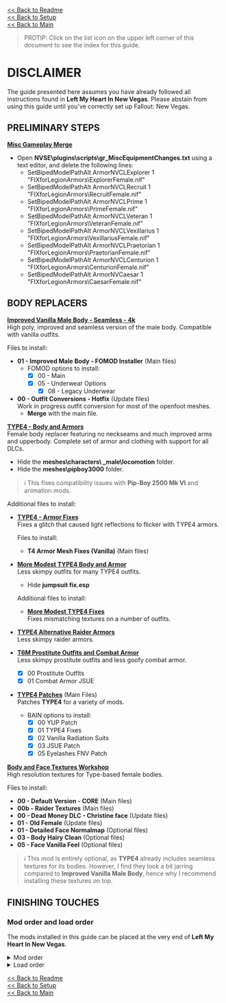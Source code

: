 [<< Back to Readme](https://github.com/Sigourn/newvegas-sharp/blob/main/README.md)  
[<< Back to Setup](https://github.com/Sigourn/newvegas-sharp/blob/main/setup.md)  
[<< Back to Main](https://github.com/Sigourn/iheartnewvegas/blob/main/main.md)

> PROTIP: Click on the list icon on the upper left corner of this document to see the index for this guide.

# DISCLAIMER

The guide presented here assumes you have already followed all instructions found in **Left My Heart In New Vegas**. Please abstain from using this guide until you've correctly set up Fallout: New Vegas.

## PRELIMINARY STEPS

[**Misc Gameplay Merge**](https://www.nexusmods.com/newvegas/mods/73921)
- Open **NVSE\plugins\scripts\gr_MiscEquipmentChanges.txt** using a text editor, and delete the following lines:
  - SetBipedModelPathAlt ArmorNVCLExplorer 1 "FIXforLegionArmors\ExplorerFemale.nif"
  - SetBipedModelPathAlt ArmorNVCLRecruit 1 "FIXforLegionArmors\RecruitFemale.nif"
  - SetBipedModelPathAlt ArmorNVCLPrime 1 "FIXforLegionArmors\PrimeFemale.nif"
  - SetBipedModelPathAlt ArmorNVCLVeteran 1 "FIXforLegionArmors\VeteranFemale.nif"
  - SetBipedModelPathAlt ArmorNVCLVexillarius 1 "FIXforLegionArmors\VexillariusFemale.nif"
  - SetBipedModelPathAlt ArmorNVCLPraetorian 1 "FIXforLegionArmors\PraetorianFemale.nif"
  - SetBipedModelPathAlt ArmorNVCLCenturion 1 "FIXforLegionArmors\CenturionFemale.nif"
  - SetBipedModelPathAlt ArmorNVCaesar 1 "FIXforLegionArmors\CaesarFemale.nif"

## BODY REPLACERS

[**Improved Vanilla Male Body - Seamless - 4k**](https://www.nexusmods.com/newvegas/mods/70160)  
High poly, improved and seamless version of the male body. Compatible with vanilla outfits.

Files to install:
- **01 - Improved Male Body - FOMOD Installer** (Main files)
  - FOMOD options to install:
    - [X] 00 - Main
    - [X] 05 - Underwear Options
      - [X] 08 - Legacy Underwear
- **00 - Outfit Conversions - Hotfix** (Update files)  
  Work in progress outfit conversion for most of the openfoot meshes.
  - **Merge** with the main file. 

[**TYPE4 - Body and Armors**](https://www.nexusmods.com/newvegas/mods/66903)  
Female body replacer featuring no neckseams and much improved arms and upperbody. Complete set of armor and clothing with support for all DLCs.
- Hide the **meshes\characters\ _male\locomotion** folder.
- Hide the **meshes\pipboy3000** folder.

> ℹ️ This fixes compatibility issues with **Pip-Boy 2500 Mk VI** and animation mods.

Additional files to install:
- [**TYPE4 - Armor Fixes**](https://www.nexusmods.com/newvegas/mods/73885)  
  Fixes a glitch that caused light reflections to flicker with TYPE4 armors.
  
  Files to install:
  - **T4 Armor Mesh Fixes (Vanilla)** (Main files)
- [**More Modest TYPE4 Body and Armor**](https://www.nexusmods.com/newvegas/mods/69642)  
  Less skimpy outfits for many TYPE4 outfits.
  - Hide **jumpsuit fix.esp**
  
  Additional files to install:
  - [**More Modest TYPE4 Fixes**](https://github.com/Sigourn/iheartnewvegasrepository/blob/main/More%20Modest%20T4%20Fixes.7z)  
    Fixes mismatching textures on a number of outfits.
- [**TYPE4 Alternative Raider Armors**](https://www.nexusmods.com/newvegas/mods/66993)  
  Less skimpy raider armors.
- [**T6M Prostitute Outfits and Combat Armor**](https://github.com/Sigourn/iheartnewvegasrepository/blob/main/T6M%20Prostitute%20Outfits%20and%20Combat%20Armor.7z)  
  Less skimpy prostitute outfits and less goofy combat armor.
  - [X] 00 Prostitute Outfits
  - [X] 01 Combat Armor JSUE
- [**TYPE4 Patches**](https://www.nexusmods.com/newvegas/mods/74893) (Main Files)  
  Patches **TYPE4** for a variety of mods.
  - BAIN options to install:
    - [X] 00 YUP Patch
    - [X] 01 TYPE4 Fixes
    - [X] 02 Vanilla Radiation Suits
    - [X] 03 JSUE Patch
    - [X] 05 Eyelashes FNV Patch

[**Body and Face Textures Workshop**](https://www.nexusmods.com/newvegas/mods/55174)  
High resolution textures for Type-based female bodies.

Files to install:
- **00 - Default Version - CORE** (Main files)
- **00b - Raider Textures** (Main files)
- **00 - Dead Money DLC - Christine face** (Update files)
- **01 - Old Female** (Update files)  
- **01 - Detailed Face Normalmap** (Optional files)  
- **03 - Body Hairy Clean** (Optional files)  
- **05 - Face Vanilla Feel** (Optional files)  

> ℹ️ This mod is entirely optional, as **TYPE4** already includes seamless textures for its bodies. However, I find they look a bit jarring compared to **Improved Vanilla Male Body**, hence why I recommend installing these textures on top.

## FINISHING TOUCHES

### Mod order and load order

The mods installed in this guide can be placed at the very end of **Left My Heart In New Vegas**.

<details>
<summary>Mod order</summary>

```
Improved Vanilla Male Body - Seamless - 4K
TYPE4 - Body and Armors
TYPE4 - Armor Fixes
More Modest TYPE4 Body and Armor
More Modest TYPE4 Fixes
TYPE4 Alternative Raider Armors
T6M Prostitute Outfits and Combat Armor
TYPE4 Patches
Body and Face Textures Workshop
```
</details>

<details>
<summary>Load order</summary>

```
T4-plugin.esp
More Modest T4 Fixes.esp
T6M Combat Armor Fix JSUE.esp
T4 YUP Patch.esp
T4 Fixes.esp
T4 Vanilla Radiation Suits.esp
T4 JSUE Patch.esp
T4 Eyelashes FNV Patch.esp
```
</details>

[<< Back to Readme](https://github.com/Sigourn/newvegas-sharp/blob/main/README.md)  
[<< Back to Setup](https://github.com/Sigourn/newvegas-sharp/blob/main/setup.md)  
[<< Back to Main](https://github.com/Sigourn/iheartnewvegas/blob/main/main.md)
